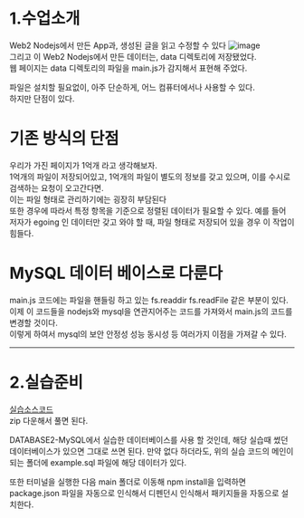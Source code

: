 1.수업소개
===
Web2 Nodejs에서 만든 App과, 생성된 글을 읽고 수정할 수 있다
![image](https://user-images.githubusercontent.com/101965836/160280897-18c2e6a3-5466-4b49-b9ae-c36b60c323e3.png)  
그리고 이 Web2 Nodejs에서 만든 데이터는, data 디렉토리에 저장됐었다.  
웹 페이지는 data 디렉토리의 파일을 main.js가 감지해서 표현해 주었다.  
  
  
파일은 설치할 필요없이, 아주 단순하게, 어느 컴퓨터에서나 사용할 수 있다.  
하지만 단점이 있다.  

# 기존 방식의 단점
우리가 가진 페이지가 1억개 라고 생각해보자.  
1억개의 파일이 저장되어있고, 1억개의 파일이 별도의 정보를 갖고 있으며, 이를 수시로 검색하는 요청이 오고간다면.  
이는 파일 형태로 관리하기에는 굉장히 부담된다  
또한 경우에 따라서 특정 항목을 기준으로 정렬된 데이터가 필요할 수 있다. 예를 들어 저자가 egoing 인 데이터만 갖고 와야 할 때, 파일 형태로 저장되어 있을 경우 이 작업이 힘들다.  

# MySQL 데이터 베이스로 다룬다
main.js 코드에는 파일을 핸들링 하고 있는 fs.readdir fs.readFile 같은 부분이 있다.  
이제 이 코드들을 nodejs와 mysql을 연관지어주는 코드를 가져와서 main.js의 코드를 변경할 것이다.   
이렇게 하여서 mysql의 보안 안정성 성능 동시성 등 여러가지 이점을 가져갈 수 있다.  

---

2.실습준비
===
[실습소스코드](https://github.com/web-n/node.js-mysql/releases/tag/1)  
zip 다운해서 풀면 된다.  
  
DATABASE2-MySQL에서 실습한 데이터베이스를 사용 할 것인데, 해당 실습때 썼던 데이터베이스가 있으면 그대로 쓰면 된다. 만약 없다 하더라도, 위의 실습 코드의 메인이 되는 폴더에 example.sql 파일에 해당 데이터가 있다.

또한 터미널을 실행한 다음 main 폴더로 이동해 npm install을 입력하면 package.json 파일을 자동으로 인식해서 디펜던시 인식해서 패키지들을 자동으로 설치한다.
